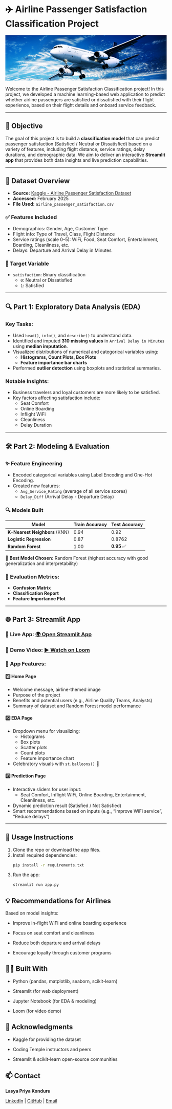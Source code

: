 # ✈️ Airline Passenger Satisfaction Classification Project

![Airline](airline.jpg)

Welcome to the Airline Passenger Satisfaction Classification project! In this project, we developed a machine learning-based web application to predict whether airline passengers are satisfied or dissatisfied with their flight experience, based on their flight details and onboard service feedback.

---

## 📌 Objective

The goal of this project is to build a **classification model** that can predict passenger satisfaction (Satisfied / Neutral or Dissatisfied) based on a variety of features, including flight distance, service ratings, delay durations, and demographic data. We aim to deliver an interactive **Streamlit app** that provides both data insights and live prediction capabilities.

---

## 📁 Dataset Overview

- **Source:** [Kaggle - Airline Passenger Satisfaction Dataset](https://www.kaggle.com/datasets/teejmahal20/airline-passenger-satisfaction/data)
- **Accessed:** February 2025
- **File Used:** `airline_passenger_satisfaction.csv`

### ✅ Features Included
- Demographics: Gender, Age, Customer Type
- Flight info: Type of Travel, Class, Flight Distance
- Service ratings (scale 0–5): WiFi, Food, Seat Comfort, Entertainment, Boarding, Cleanliness, etc.
- Delays: Departure and Arrival Delay in Minutes

### 🎯 Target Variable
- `satisfaction`: Binary classification  
  - `0`: Neutral or Dissatisfied  
  - `1`: Satisfied

---

## 🔍 Part 1: Exploratory Data Analysis (EDA)

### Key Tasks:
- Used `head()`, `info()`, and `describe()` to understand data.
- Identified and imputed **310 missing values** in `Arrival Delay in Minutes` using **median imputation**.
- Visualized distributions of numerical and categorical variables using:
  - **Histograms, Count Plots, Box Plots**
  - **Feature importance bar charts**
- Performed **outlier detection** using boxplots and statistical summaries.

### Notable Insights:
- Business travelers and loyal customers are more likely to be satisfied.
- Key factors affecting satisfaction include:
  - Seat Comfort
  - Online Boarding
  - Inflight WiFi
  - Cleanliness
  - Delay Duration

---

## 🛠️ Part 2: Modeling & Evaluation

### ✨ Feature Engineering
- Encoded categorical variables using Label Encoding and One-Hot Encoding.
- Created new features:
  - `Avg_Service_Rating` (average of all service scores)
  - `Delay_Diff` (Arrival Delay - Departure Delay)

### 🔍 Models Built
| Model                | Train Accuracy | Test Accuracy |
|---------------------|----------------|---------------|
| **K-Nearest Neighbors** (KNN) | 0.94           | 0.92          |
| **Logistic Regression**       | 0.87           | 0.8762        |
| **Random Forest**             | 1.00           | **0.95**       ✅

📌 **Best Model Chosen:** Random Forest (highest accuracy with good generalization and interpretability)

### 🔁 Evaluation Metrics:
- **Confusion Matrix**
- **Classification Report**
- **Feature Importance Plot**

---

## 🌐 Part 3: Streamlit App

### 🔗 Live App: [🌍 Open Streamlit App](https://your-deployment-link.streamlit.app)

### 🎥 Demo Video: [▶️ Watch on Loom](https://www.loom.com/share/your-video-link)

### 🧠 App Features:

#### 1️⃣ Home Page
- Welcome message, airline-themed image
- Purpose of the project
- Benefits and potential users (e.g., Airline Quality Teams, Analysts)
- Summary of dataset and Random Forest model performance

#### 2️⃣ EDA Page
- Dropdown menu for visualizing:
  - Histograms
  - Box plots
  - Scatter plots
  - Count plots
  - Feature importance chart
- Celebratory visuals with `st.balloons()` 🎈

#### 3️⃣ Prediction Page
- Interactive sliders for user input:
  - Seat Comfort, Inflight WiFi, Online Boarding, Entertainment, Cleanliness, etc.
- Dynamic prediction result (Satisfied / Not Satisfied)
- Smart recommendations based on inputs (e.g., “Improve WiFi service”, “Reduce delays”)

---

## 🎯 Usage Instructions

1. Clone the repo or download the app files.
2. Install required dependencies:
   ```bash
   pip install -r requirements.txt
3. Run the app:
   ```bash
   streamlit run app.py

## 💡 Recommendations for Airlines
Based on model insights:

- Improve in-flight WiFi and online boarding experience

- Focus on seat comfort and cleanliness

- Reduce both departure and arrival delays

- Encourage loyalty through customer programs

## 👩‍💻 Built With
- Python (pandas, matplotlib, seaborn, scikit-learn)

- Streamlit (for web deployment)

- Jupyter Notebook (for EDA & modeling)

- Loom (for video demo)

## 🙌 Acknowledgments
- Kaggle for providing the dataset

- Coding Temple instructors and peers

- Streamlit & scikit-learn open-source communities

## 📫 Contact
**Lasya Priya Konduru**

[LinkedIn](https://www.linkedin.com/in/lasya-priya-k/) | [GitHub](https://github.com/lasyakonduru) | [Email](konduru.lasya@gmail.com)
